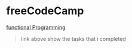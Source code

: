 # freeCodeCamp

[functional Programming](https://github.com/ddammage/freeCodeCamp/blob/main/functionalProgramming)

> link above show the tasks that i completed

